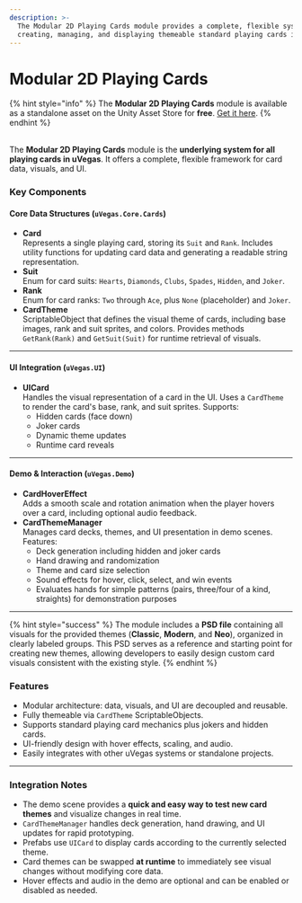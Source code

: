```yaml
---
description: >-
  The Modular 2D Playing Cards module provides a complete, flexible system for
  creating, managing, and displaying themeable standard playing cards in Unity.
---
```


# Modular 2D Playing Cards

{% hint style="info" %}
The **Modular 2D Playing Cards** module is available as a standalone asset on the Unity Asset Store for **free**. [Get it here](https://u3d.as/3G7E).
{% endhint %}

\
The **Modular 2D Playing Cards** module is the **underlying system for all playing cards in uVegas**. It offers a complete, flexible framework for card data, visuals, and UI.

### Key Components

#### Core Data Structures (`uVegas.Core.Cards`)

* **Card**\
  Represents a single playing card, storing its `Suit` and `Rank`. Includes utility functions for updating card data and generating a readable string representation.
* **Suit**\
  Enum for card suits: `Hearts`, `Diamonds`, `Clubs`, `Spades`, `Hidden`, and `Joker`.
* **Rank**\
  Enum for card ranks: `Two` through `Ace`, plus `None` (placeholder) and `Joker`.
* **CardTheme**\
  ScriptableObject that defines the visual theme of cards, including base images, rank and suit sprites, and colors. Provides methods `GetRank(Rank)` and `GetSuit(Suit)` for runtime retrieval of visuals.

***

#### UI Integration (`uVegas.UI`)

* **UICard**\
  Handles the visual representation of a card in the UI. Uses a `CardTheme` to render the card's base, rank, and suit sprites. Supports:
  * Hidden cards (face down)
  * Joker cards
  * Dynamic theme updates
  * Runtime card reveals

***

#### Demo & Interaction (`uVegas.Demo`)

* **CardHoverEffect**\
  Adds a smooth scale and rotation animation when the player hovers over a card, including optional audio feedback.
* **CardThemeManager**\
  Manages card decks, themes, and UI presentation in demo scenes. Features:
  * Deck generation including hidden and joker cards
  * Hand drawing and randomization
  * Theme and card size selection
  * Sound effects for hover, click, select, and win events
  * Evaluates hands for simple patterns (pairs, three/four of a kind, straights) for demonstration purposes

***

{% hint style="success" %}
The module includes a **PSD file** containing all visuals for the provided themes (**Classic**, **Modern**, and **Neo**), organized in clearly labeled groups. This PSD serves as a reference and starting point for creating new themes, allowing developers to easily design custom card visuals consistent with the existing style.
{% endhint %}

### Features

* Modular architecture: data, visuals, and UI are decoupled and reusable.
* Fully themeable via `CardTheme` ScriptableObjects.
* Supports standard playing card mechanics plus jokers and hidden cards.
* UI-friendly design with hover effects, scaling, and audio.
* Easily integrates with other uVegas systems or standalone projects.

***

### Integration Notes

* The demo scene provides a **quick and easy way to test new card themes** and visualize changes in real time.
* `CardThemeManager` handles deck generation, hand drawing, and UI updates for rapid prototyping.
* Prefabs use `UICard` to display cards according to the currently selected theme.
* Card themes can be swapped **at runtime** to immediately see visual changes without modifying core data.
* Hover effects and audio in the demo are optional and can be enabled or disabled as needed.
